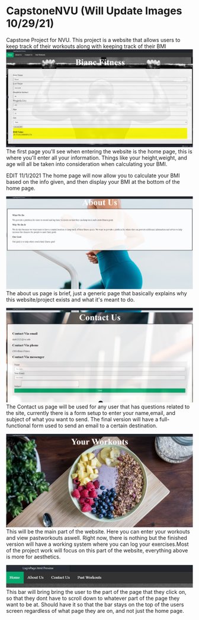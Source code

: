 # CapstoneNVU (Will Update Images 10/29/21)
Capstone Project for NVU. This project is a website that allows users to keep track of their workouts along with keeping track of their BMI
![](READMEimages/BMI%20HomePage.jpg)
The first page you'll see when entering the website is the home page, this is where you'll enter all your information. Things like your height,weight, and age will all be taken into consideration when calculating your BMI.

EDIT 11/1/2021 The home page will now allow you to calculate your BMI based on the info given, and then display your BMI at the bottom of the home page.

![](READMEimages/About%20Us%20ex%201.jpg)
The about us page is brief, just a generic page that basically explains why this website/project exists and what it's meant to do.

![](READMEimages/Contact%20Us%20ex%201.jpg)
The Contact us page will be used for any user that has questions related to the site, currently there is a form setup to enter your name,email, and subject of what you want to send. The final version will have a full-functional form used to send an email to a certain destination.

![](READMEimages/Your%20Workouts%20ex%201.jpg)
This will be the main part of the website. Here you can enter your workouts and view pastworkouts aswell. Right now, there is nothing but the finished version will have a working system where you can log your exercises.Most of the project work will focus on this part of the website, everything above is more for aesthetics.

![](READMEimages/Home%20Bar%201.jpg)
This bar will bring bring the user to the part of the page that they click on, so that they dont have to scroll down to whatever part of the page they want to be at. Should have it so that the bar stays on the top of the users screen regardless of what page they are on, and not just the home page.
